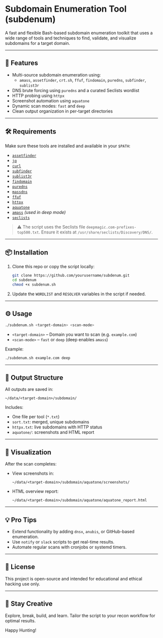 # Subdomain Enumeration Tool (subdenum)

A fast and flexible Bash-based subdomain enumeration toolkit that uses a wide range of tools and techniques to find, validate, and visualize subdomains for a target domain.

---

## 🚀 Features

- Multi-source subdomain enumeration using:
  - `amass`, `assetfinder`, `crt.sh`, `ffuf`, `findomain`, `puredns`, `subfinder`, `sublist3r`
- DNS brute forcing using `puredns` and a curated Seclists wordlist
- HTTP probing using `httpx`
- Screenshot automation using `aquatone`
- Dynamic scan modes: `fast` and `deep`
- Clean output organization in per-target directories

---

## 🛠 Requirements

Make sure these tools are installed and available in your `$PATH`:

- [`assetfinder`](https://github.com/tomnomnom/assetfinder)
- [`jq`](https://stedolan.github.io/jq/)
- [`curl`](https://curl.se/)
- [`subfinder`](https://github.com/projectdiscovery/subfinder)
- [`sublist3r`](https://github.com/aboul3la/Sublist3r)
- [`findomain`](https://github.com/findomain/findomain)
- [`puredns`](https://github.com/d3mondev/puredns)
- [`massdns`](https://github.com/blechschmidt/massdns)
- [`ffuf`](https://github.com/ffuf/ffuf)
- [`httpx`](https://github.com/projectdiscovery/httpx)
- [`aquatone`](https://github.com/michenriksen/aquatone)
- [`amass`](https://github.com/owasp-amass/amass) *(used in deep mode)*
- [`seclists`](https://github.com/danielmiessler/SecLists)

> ⚠️ The script uses the Seclists file `deepmagic.com-prefixes-top500.txt`. Ensure it exists at `/usr/share/seclists/Discovery/DNS/`.

---

## 📦 Installation

1. Clone this repo or copy the script locally:
   ```bash
   git clone https://github.com/yourusername/subdenum.git
   cd subdenum
   chmod +x subdenum.sh
   ```

2. Update the `WORDLIST` and `RESOLVER` variables in the script if needed.

---

## ⚙️ Usage

```bash
./subdenum.sh <target-domain> <scan-mode>
```

- `<target-domain>` – Domain you want to scan (e.g. `example.com`)
- `<scan-mode>` – `fast` or `deep` (deep enables `amass`)

Example:

```bash
./subdenum.sh example.com deep
```

---

## 📁 Output Structure

All outputs are saved in:

```
~/data/<target-domain>/subdomain/
```

Includes:
- One file per tool (`*.txt`)
- `sort.txt`: merged, unique subdomains
- `httpx.txt`: live subdomains with HTTP status
- `aquatone/`: screenshots and HTML report

---

## 📸 Visualization

After the scan completes:

- View screenshots in:
  ```
  ~/data/<target-domain>/subdomain/aquatone/screenshots/
  ```
- HTML overview report:
  ```
  ~/data/<target-domain>/subdomain/aquatone/aquatone_report.html
  ```

---

## 💡 Pro Tips

- Extend functionality by adding `dnsx`, `anubis`, or GitHub-based enumeration.
- Use `notify` or `slack` scripts to get real-time results.
- Automate regular scans with cronjobs or systemd timers.

---

## 📜 License

This project is open-source and intended for educational and ethical hacking use only.

---

## 🧠 Stay Creative

Explore, break, build, and learn. Tailor the script to your recon workflow for optimal results.

Happy Hunting!
